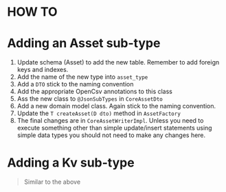 HOW TO
======

# Adding an Asset sub-type

 1. Update schema (Asset) to add the new table. Remember to add foreign keys and indexes.
 2. Add the name of the new type into `asset_type`
 3. Add a `DTO` stick to the naming convention
 4. Add the appropriate OpenCsv annotations to this class
 5. Ass the new class to `@JsonSubTypes` in `CoreAssetDto`
 6. Add a new domain model class. Again stick to the naming convention.
 7. Update the `T createAsset(D dto)` method in `AssetFactory`
 8. The final changes are in `CoreAssetWriterImpl`. Unless you need to execute something other 
 than simple update/insert statements using simple data types you should not need to make any 
 changes here.

# Adding a Kv sub-type

 > Similar to the above
